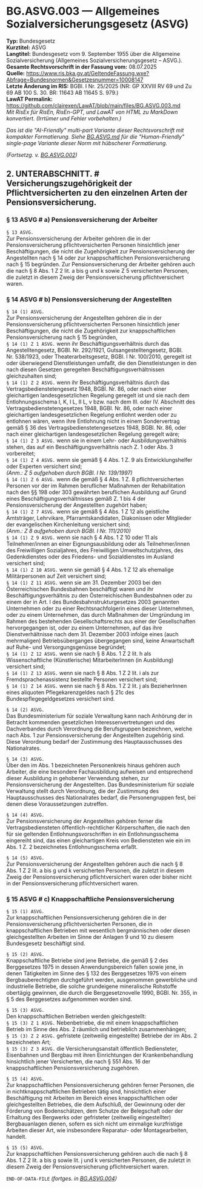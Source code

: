 # BG.ASVG.003 — Allgemeines Sozialversicherungsgesetz (ASVG)
**Typ:** Bundesgesetz  
**Kurztitel:** ASVG  
**Langtitel:** Bundesgesetz vom 9. September 1955 über die Allgemeine Sozialversicherung (Allgemeines Sozialversicherungsgesetz – ASVG.).  
**Gesamte Rechtsvorschrift in der Fassung vom:** 08.07.2025  
**Quelle:** https://www.ris.bka.gv.at/GeltendeFassung.wxe?Abfrage=Bundesnormen&Gesetzesnummer=10008147  
**Letzte Änderung im RIS:** BGBl. I Nr. 25/2025 (NR: GP XXVIII RV 69 und Zu 69 AB 100 S. 30. BR: 11643 AB 11645 S. 979.)  
**LawAT Permalink:** https://github.com/clairexen/LawAT/blob/main/files/BG.ASVG.003.md  
*Mit RisEx für RisEn, RisEn-GPT, und LawAT von HTML zu MarkDown konvertiert. (Irrtümer und Fehler vorbehalten.)*

*Das ist die "AI-Friendly" multi-part Variante dieser Rechtsvorschrift mit kompakter Formatierung. Siehe [BG.ASVG.md](BG.ASVG.md) für die "Human-Friendly" single-page Variante dieser Norm mit hübscherer Formatierung.*

*(Fortsetzg. v. [BG.ASVG.002](BG.ASVG.002.md))*

## 2. UNTERABSCHNITT. # Versicherungszugehörigkeit der Pflichtversicherten zu den einzelnen Arten der Pensionsversicherung.

### § 13 ASVG # a) Pensionsversicherung der Arbeiter

`§ 13 ASVG.`  
Zur Pensionsversicherung der Arbeiter gehören die in der Pensionsversicherung pflichtversicherten Personen hinsichtlich jener Beschäftigungen, die nicht die Zugehörigkeit zur Pensionsversicherung der Angestellten nach § 14 oder zur knappschaftlichen Pensionsversicherung nach § 15 begründen. Zur Pensionsversicherung der Arbeiter gehören auch die nach § 8 Abs. 1 Z 2 lit. a bis g und k sowie Z 5 versicherten Personen, die zuletzt in diesem Zweig der Pensionsversicherung pflichtversichert waren.

### § 14 ASVG # b) Pensionsversicherung der Angestellten

`§ 14 (1) ASVG.`  
Zur Pensionsversicherung der Angestellten gehören die in der Pensionsversicherung pflichtversicherten Personen hinsichtlich jener Beschäftigungen, die nicht die Zugehörigkeit zur knappschaftlichen Pensionsversicherung nach § 15 begründen,  
`§ 14 (1) Z 1 ASVG.`
wenn ihr Beschäftigungsverhältnis durch das Angestelltengesetz, BGBl. Nr. 292/1921, Gutsangestelltengesetz, BGBl. Nr. 538/1923, oder Theaterarbeitsgesetz, BGBl. I Nr. 100/2010, geregelt ist oder überwiegend Dienstleistungen umfaßt, die den Dienstleistungen in den nach diesen Gesetzen geregelten Beschäftigungsverhältnissen gleichzuhalten sind;  
`§ 14 (1) Z 2 ASVG.`
wenn ihr Beschäftigungsverhältnis durch das Vertragsbedienstetengesetz 1948, BGBl. Nr. 86, oder nach einer gleichartigen landesgesetzlichen Regelung geregelt ist und sie nach dem Entlohnungsschema I, K, I L, II L, v bzw. nach dem III. oder IV. Abschnitt des Vertragsbedienstetengesetzes 1948, BGBl. Nr. 86, oder nach einer gleichartigen landesgesetzlichen Regelung entlohnt werden oder zu entlohnen wären, wenn ihre Entlohnung nicht in einem Sondervertrag gemäß § 36 des Vertragsbedienstetengesetzes 1948, BGBl. Nr. 86, oder nach einer gleichartigen landesgesetzlichen Regelung geregelt wäre;  
`§ 14 (1) Z 3 ASVG.`
wenn sie in einem Lehr- oder Ausbildungsverhältnis stehen, das auf ein Beschäftigungsverhältnis nach Z. 1 oder Abs. 3 vorbereitet;  
`§ 14 (1) Z 4 ASVG.`
wenn sie gemäß § 4 Abs. 1 Z. 9 als Entwicklungshelfer oder Experten versichert sind;  
*(Anm.: Z 5 aufgehoben durch BGBl. I Nr. 139/1997)*  
`§ 14 (1) Z 6 ASVG.`
wenn die gemäß § 4 Abs. 1 Z. 8 pflichtversicherten Personen vor der im Rahmen beruflicher Maßnahmen der Rehabilitation nach den §§ 198 oder 303 gewährten beruflichen Ausbildung auf Grund eines Beschäftigungsverhältnisses gemäß Z. 1 bis 4 der Pensionsversicherung der Angestellten zugehört haben;  
`§ 14 (1) Z 7 ASVG.`
wenn sie gemäß § 4 Abs. 1 Z 12 als geistliche Amtsträger, Lehrvikare, Pfarramtskandidaten, Diakonissen oder Mitglieder der evangelischen Kirchenleitung versichert sind;  
*(Anm.: Z 8 aufgehoben durch BGBl. I Nr. 111/2010)*  
`§ 14 (1) Z 9 ASVG.`
wenn sie nach § 4 Abs. 1 Z 10 oder 11 als Teilnehmer/innen an einer Eignungsausbildung oder als Teilnehmer/innen des Freiwilligen Sozialjahres, des Freiwilligen Umweltschutzjahres, des Gedenkdienstes oder des Friedens- und Sozialdienstes im Ausland versichert sind;  
`§ 14 (1) Z 10 ASVG.`
wenn sie gemäß § 4 Abs. 1 Z 12 als ehemalige Militärpersonen auf Zeit versichert sind;  
`§ 14 (1) Z 11 ASVG.`
wenn sie am 31. Dezember 2003 bei den Österreichischen Bundesbahnen beschäftigt waren und ihr Beschäftigungsverhältnis zu den Österreichischen Bundesbahnen oder zu einem der in Art. I des Bundesbahnstrukturgesetzes 2003 genannten Unternehmen oder zu einer Rechtsnachfolgerin eines dieser Unternehmen, oder zu einem Unternehmen, das durch Maßnahmen der Umgründung im Rahmen des bestehenden Gesellschaftsrechts aus einer der Gesellschaften hervorgegangen ist, oder zu einem Unternehmen, auf das ihre Dienstverhältnisse nach dem 31. Dezember 2003 infolge eines (auch mehrmaligen) Betriebsüberganges übergegangen sind, keine Anwartschaft auf Ruhe- und Versorgungsgenüsse begründet;  
`§ 14 (1) Z 12 ASVG.`
wenn sie nach § 8 Abs. 1 Z 2 lit. h als Wissenschaftliche (Künstlerische) MitarbeiterInnen (in Ausbildung) versichert sind;  
`§ 14 (1) Z 13 ASVG.`
wenn sie nach § 8 Abs. 1 Z 2 lit. i als zur Fremdsprachenassistenz bestellte Personen versichert sind;  
`§ 14 (1) Z 14 ASVG.`
wenn sie nach § 8 Abs. 1 Z 2 lit. j als BezieherInnen eines aliquoten Pflegekarenzgeldes nach § 21c des Bundespflegegeldgesetzes versichert sind.

`§ 14 (2) ASVG.`  
Das Bundesministerium für soziale Verwaltung kann nach Anhörung der in Betracht kommenden gesetzlichen Interessenvertretungen und des Dachverbandes durch Verordnung die Berufsgruppen bezeichnen, welche nach Abs. 1 zur Pensionsversicherung der Angestellten zugehörig sind. Diese Verordnung bedarf der Zustimmung des Hauptausschusses des Nationalrates.

`§ 14 (3) ASVG.`  
Über den im Abs. 1 bezeichneten Personenkreis hinaus gehören auch Arbeiter, die eine besondere Fachausbildung aufweisen und entsprechend dieser Ausbildung in gehobener Verwendung stehen, zur Pensionsversicherung der Angestellten. Das Bundesministerium für soziale Verwaltung stellt durch Verordnung, die der Zustimmung des Hauptausschusses des Nationalrates bedarf, die Personengruppen fest, bei denen diese Voraussetzungen zutreffen.

`§ 14 (4) ASVG.`  
Zur Pensionsversicherung der Angestellten gehören ferner die Vertragsbediensteten öffentlich-rechtlicher Körperschaften, die nach den für sie geltenden Entlohnungsvorschriften in ein Entlohnungsschema eingereiht sind, das einen gleichartigen Kreis von Bediensteten wie ein im Abs. 1 Z. 2 bezeichnetes Entlohnungsschema erfaßt.

`§ 14 (5) ASVG.`  
Zur Pensionsversicherung der Angestellten gehören auch die nach § 8 Abs. 1 Z 2 lit. a bis g und k versicherten Personen, die zuletzt in diesem Zweig der Pensionsversicherung pflichtversichert waren oder bisher nicht in der Pensionsversicherung pflichtversichert waren.

### § 15 ASVG # c) Knappschaftliche Pensionsversicherung

`§ 15 (1) ASVG.`  
Zur knappschaftlichen Pensionsversicherung gehören die in der Pensionsversicherung pflichtversicherten Personen, die in knappschaftlichen Betrieben mit wesentlich bergmännischen oder diesen gleichgestellten Arbeiten im Sinne der Anlagen 9 und 10 zu diesem Bundesgesetz beschäftigt sind.

`§ 15 (2) ASVG.`  
Knappschaftliche Betriebe sind jene Betriebe, die gemäß § 2 des Berggesetzes 1975 in dessen Anwendungsbereich fallen sowie jene, in denen Tätigkeiten im Sinne des § 132 des Berggesetzes 1975 von einem Bergbauberechtigten durchgeführt werden, ausgenommen gewerbliche und industrielle Betriebe, die solche grundeigene mineralische Rohstoffe obertägig gewinnen, die durch die Berggesetznovelle 1990, BGBl. Nr. 355, in § 5 des Berggesetzes aufgenommen worden sind.

`§ 15 (3) ASVG.`  
Den knappschaftlichen Betrieben werden gleichgestellt:  
`§ 15 (3) Z 1 ASVG.`
Nebenbetriebe, die mit einem knappschaftlichen Betrieb im Sinne des Abs. 2 räumlich und betrieblich zusammenhängen;  
`§ 15 (3) Z 2 ASVG.`
gefristete (zeitweilig eingestellte) Betriebe der im Abs. 2 bezeichneten Art;  
`§ 15 (3) Z 3 ASVG.`
die Versicherungsanstalt öffentlich Bediensteter, Eisenbahnen und Bergbau mit ihren Einrichtungen der Krankenbehandlung hinsichtlich jener Versicherten, die nach § 551 Abs. 16 der knappschaftlichen Pensionsversicherung zugehören.

`§ 15 (4) ASVG.`  
Zur knappschaftlichen Pensionsversicherung gehören ferner Personen, die in nichtknappschaftlichen Betrieben tätig sind, hinsichtlich einer Beschäftigung mit Arbeiten im Bereich eines knappschaftlichen oder gleichgestellten Betriebes, die dem Aufschluß, der Gewinnung oder der Förderung von Bodenschätzen, dem Schutze der Belegschaft oder der Erhaltung des Bergwerks oder gefristeter (zeitweilig eingestellter) Bergbauanlagen dienen, sofern es sich nicht um einmalige kurzfristige Arbeiten dieser Art, wie insbesondere Reparatur- oder Montagearbeiten, handelt.

`§ 15 (5) ASVG.`  
Zur knappschaftlichen Pensionsversicherung gehören auch die nach § 8 Abs. 1 Z 2 lit. a bis g sowie lit. j und k versicherten Personen, die zuletzt in diesem Zweig der Pensionsversicherung pflichtversichert waren.

`END-OF-DATA-FILE` *(fortges. in [BG.ASVG.004](BG.ASVG.004.md))*

